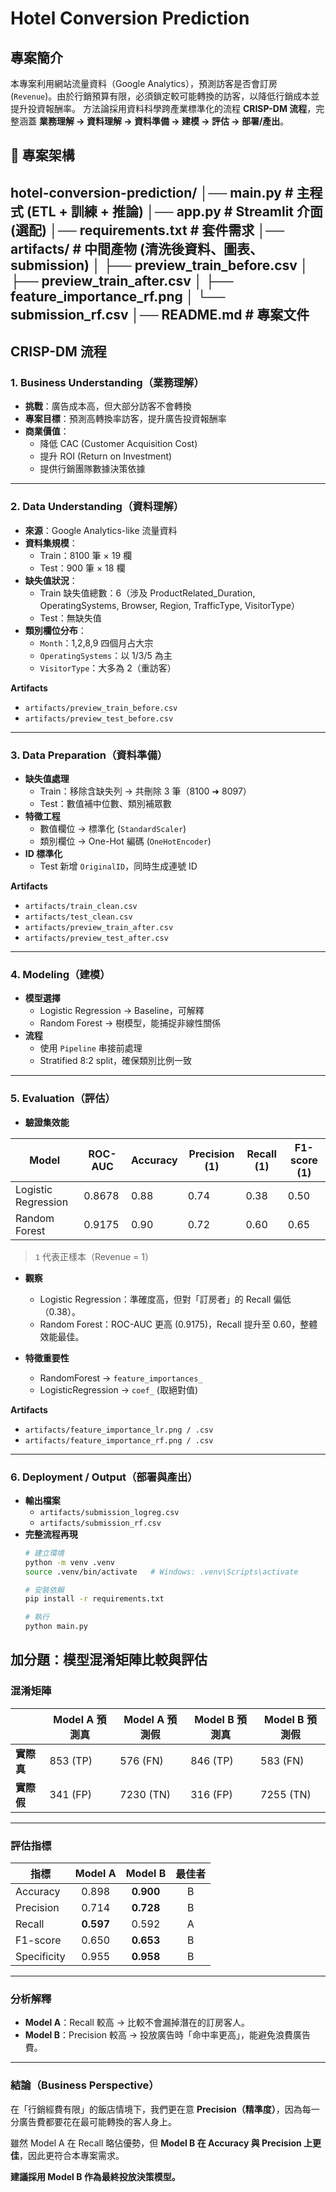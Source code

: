 #  Hotel Conversion Prediction

##  專案簡介
本專案利用網站流量資料（Google Analytics），預測訪客是否會訂房 (`Revenue`)。由於行銷預算有限，必須鎖定較可能轉換的訪客，以降低行銷成本並提升投資報酬率。
方法論採用資料科學跨產業標準化的流程 **CRISP-DM 流程**，完整涵蓋 **業務理解 → 資料理解 → 資料準備 → 建模 → 評估 → 部署/產出**。  


## 📂 專案架構

hotel-conversion-prediction/
│── main.py # 主程式 (ETL + 訓練 + 推論)
│── app.py # Streamlit 介面 (選配)
│── requirements.txt # 套件需求
│── artifacts/ # 中間產物 (清洗後資料、圖表、submission)
│ ├── preview_train_before.csv
│ ├── preview_train_after.csv
│ ├── feature_importance_rf.png
│ └── submission_rf.csv
│── README.md # 專案文件
---

##  CRISP-DM 流程

### 1. Business Understanding（業務理解）
- **挑戰**：廣告成本高，但大部分訪客不會轉換  
- **專案目標**：預測高轉換率訪客，提升廣告投資報酬率  
- **商業價值**：  
  - 降低 CAC (Customer Acquisition Cost)  
  - 提升 ROI (Return on Investment)  
  - 提供行銷團隊數據決策依據  

---

### 2. Data Understanding（資料理解）
- **來源**：Google Analytics-like 流量資料  
- **資料集規模**：  
  - Train：8100 筆 × 19 欄  
  - Test：900 筆 × 18 欄  
- **缺失值狀況**：  
  - Train 缺失值總數：6（涉及 ProductRelated_Duration, OperatingSystems, Browser, Region, TrafficType, VisitorType）  
  - Test：無缺失值  
- **類別欄位分布**：  
  - `Month`：1,2,8,9 四個月占大宗  
  - `OperatingSystems`：以 1/3/5 為主  
  - `VisitorType`：大多為 2（重訪客）  

**Artifacts**  
- `artifacts/preview_train_before.csv`  
- `artifacts/preview_test_before.csv`  

---

### 3. Data Preparation（資料準備）
- **缺失值處理**  
  - Train：移除含缺失列 → 共刪除 3 筆（8100 ➜ 8097）  
  - Test：數值補中位數、類別補眾數  
- **特徵工程**  
  - 數值欄位 → 標準化 (`StandardScaler`)  
  - 類別欄位 → One-Hot 編碼 (`OneHotEncoder`)  
- **ID 標準化**  
  - Test 新增 `OriginalID`，同時生成連號 ID  

 **Artifacts**  
- `artifacts/train_clean.csv`  
- `artifacts/test_clean.csv`  
- `artifacts/preview_train_after.csv`  
- `artifacts/preview_test_after.csv`  

---

### 4. Modeling（建模）
- **模型選擇**  
  - Logistic Regression → Baseline，可解釋  
  - Random Forest → 樹模型，能捕捉非線性關係  
- **流程**  
  - 使用 `Pipeline` 串接前處理  
  - Stratified 8:2 split，確保類別比例一致  

---

### 5. Evaluation（評估）
- **驗證集效能**  

| Model               | ROC-AUC | Accuracy | Precision (1) | Recall (1) | F1-score (1) |
|----------------------|---------|----------|---------------|------------|--------------|
| Logistic Regression | 0.8678  | 0.88     | 0.74          | 0.38       | 0.50         |
| Random Forest       | 0.9175  | 0.90     | 0.72          | 0.60       | 0.65         |

> `1` 代表正樣本（Revenue = 1）  

- **觀察**  
  - Logistic Regression：準確度高，但對「訂房者」的 Recall 偏低（0.38）。  
  - Random Forest：ROC-AUC 更高 (0.9175)，Recall 提升至 0.60，整體效能最佳。  

- **特徵重要性**  
  - RandomForest → `feature_importances_`  
  - LogisticRegression → `coef_` (取絕對值)  

 **Artifacts**  
- `artifacts/feature_importance_lr.png / .csv`  
- `artifacts/feature_importance_rf.png / .csv`  

---

### 6. Deployment / Output（部署與產出）
- **輸出檔案**  
  - `artifacts/submission_logreg.csv`  
  - `artifacts/submission_rf.csv`  
- **完整流程再現**  
  ```bash
  # 建立環境
  python -m venv .venv
  source .venv/bin/activate   # Windows: .venv\Scripts\activate

  # 安裝依賴
  pip install -r requirements.txt

  # 執行
  python main.py


## 加分題：模型混淆矩陣比較與評估

### 混淆矩陣

|            | Model A 預測真 | Model A 預測假 | Model B 預測真 | Model B 預測假 |
|------------|----------------|----------------|----------------|----------------|
| **實際真** | 853 (TP)       | 576 (FN)       | 846 (TP)       | 583 (FN)       |
| **實際假** | 341 (FP)       | 7230 (TN)      | 316 (FP)       | 7255 (TN)      |

---

### 評估指標

| 指標       | Model A | Model B | 最佳者 |
|------------|:-------:|:-------:|:-----:|
| Accuracy   | 0.898   | **0.900** | B |
| Precision  | 0.714   | **0.728** | B |
| Recall     | **0.597** | 0.592   | A |
| F1-score   | 0.650   | **0.653** | B |
| Specificity| 0.955   | **0.958** | B |
---

### 分析解釋
- **Model A**：Recall 較高 → 比較不會漏掉潛在的訂房客人。  
- **Model B**：Precision 較高 → 投放廣告時「命中率更高」，能避免浪費廣告費。  

---

### 結論（Business Perspective）
在「行銷經費有限」的飯店情境下，我們更在意 **Precision（精準度）**，因為每一分廣告費都要花在最可能轉換的客人身上。  

雖然 Model A 在 Recall 略佔優勢，但 **Model B 在 Accuracy 與 Precision 上更佳**，因此更符合本專案需求。  

**建議採用 Model B 作為最終投放決策模型。**


